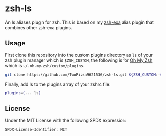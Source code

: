# zsh-ls

An ls aliases plugin for zsh. This is based on my
[zsh-exa](https://github.com/TwoPizza9621536/zsh-exa) alias plugin that combines
other zsh-exa plugins.

## Usage

First clone this repository into the custom plugins directory as `ls` of your
zsh plugin manager which is `$ZSH_CUSTOM`, the following is for
[Oh My Zsh](https://ohmyz.sh/) which is `~/.oh-my-zsh/custom/plugins`.

```bash
git clone https://github.com/TwoPizza9621536/zsh-ls.git ${ZSH_CUSTOM:-$HOME/.oh-my-zsh/custom}/plugins/ls
```

Finally, add ls to the plugins array of your zshrc file:

```bash
plugins=(... ls)
```

## License

Under the MIT License with the following SPDX expression:

```text
SPDX-License-Identifier: MIT
```
